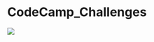 # CodeCamp_Challenges


![](https://i0.wp.com/softwareengineeringdaily.com/wp-content/uploads/2017/01/freecodecamp.jpeg?fit=720%2C240&ssl=1)
